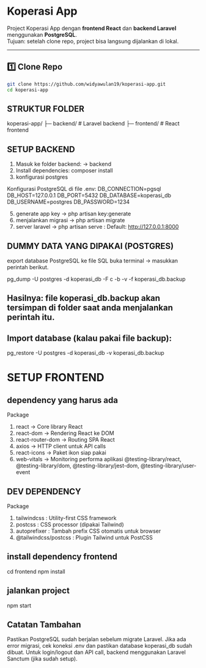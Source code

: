 # Koperasi App

Project Koperasi App dengan **frontend React** dan **backend Laravel** menggunakan **PostgreSQL**.  
Tujuan: setelah clone repo, project bisa langsung dijalankan di lokal.

---

## 1️⃣ Clone Repo
```bash
git clone https://github.com/widyawulan19/koperasi-app.git
cd koperasi-app
```

## STRUKTUR FOLDER 
koperasi-app/
├─ backend/         # Laravel backend
├─ frontend/        # React frontend


## SETUP BACKEND
1. Masuk ke folder backend: -> backend
2. Install dependencies: composer install
3. konfigurasi postgres

Konfigurasi PostgreSQL di file .env:
DB_CONNECTION=pgsql
DB_HOST=127.0.0.1
DB_PORT=5432
DB_DATABASE=koperasi_db
DB_USERNAME=postgres
DB_PASSWORD=1234


5. generate app key -> php artisan key:generate
6. menjalankan migrasi -> php artisan migrate
7. server laravel -> php artisan serve : Default: http://127.0.0.1:8000


## DUMMY DATA YANG DIPAKAI (POSTGRES)
export database PostgreSQL ke file SQL
buka terminal -> masukkan perintah berikut.

pg_dump -U postgres -d koperasi_db -F c -b -v -f koperasi_db.backup

## Hasilnya: file koperasi_db.backup akan tersimpan di folder saat anda menjalankan perintah itu.

## Import database (kalau pakai file backup):
pg_restore -U postgres -d koperasi_db -v koperasi_db.backup



# SETUP FRONTEND 

## dependency yang harus ada
Package	
1. react	-> Core library React
2. react-dom	 -> Rendering React ke DOM
3. react-router-dom	-> Routing SPA React
4. axios	 -> HTTP client untuk API calls
5. react-icons ->	Paket ikon siap pakai
6. web-vitals	-> Monitoring performa aplikasi
@testing-library/react, @testing-library/dom, @testing-library/jest-dom, @testing-library/user-event

## DEV DEPENDENCY 
Package
1. tailwindcss :	Utility-first CSS framework
2. postcss :	CSS processor (dipakai Tailwind)
3. autoprefixer :	Tambah prefix CSS otomatis untuk browser
4. @tailwindcss/postcss :	Plugin Tailwind untuk PostCSS

## install dependency frontend 
cd frontend 
npm install

## jalankan project 
npm start

## Catatan Tambahan
Pastikan PostgreSQL sudah berjalan sebelum migrate Laravel.
Jika ada error migrasi, cek koneksi .env dan pastikan database koperasi_db sudah dibuat.
Untuk login/logout dan API call, backend menggunakan Laravel Sanctum (jika sudah setup).
